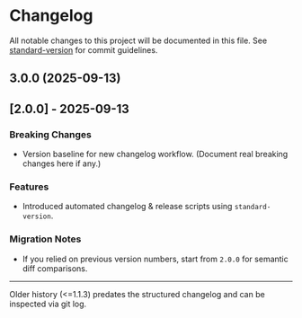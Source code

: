 # Changelog

All notable changes to this project will be documented in this file. See [standard-version](https://github.com/conventional-changelog/standard-version) for commit guidelines.

## 3.0.0 (2025-09-13)

## [2.0.0] - 2025-09-13

### Breaking Changes

- Version baseline for new changelog workflow. (Document real breaking changes here if any.)

### Features

- Introduced automated changelog & release scripts using `standard-version`.

### Migration Notes

- If you relied on previous version numbers, start from `2.0.0` for semantic diff comparisons.

---

Older history (<=1.1.3) predates the structured changelog and can be inspected via git log.
